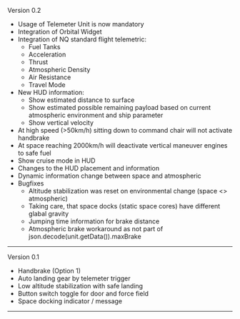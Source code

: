 Version 0.2
* Usage of Telemeter Unit is now mandatory
* Integration of Orbital Widget
* Integration of NQ standard flight telemetric:
    * Fuel Tanks
    * Acceleration
    * Thrust
    * Atmospheric Density
    * Air Resistance
    * Travel Mode
* New HUD information:
    * Show estimated distance to surface
    * Show estimated possible remaining payload based on current atmospheric environment and ship parameter
    * Show vertical velocity
* At high speed (>50km/h) sitting down to command chair will not activate handbrake
* At space reaching 2000km/h will deactivate vertical maneuver engines to safe fuel
* Show cruise mode in HUD
* Changes to the HUD placement and information
* Dynamic information change between space and atmospheric
* Bugfixes
    * Altitude stabilization was reset on environmental change (space <> atmospheric)
    * Taking care, that space docks (static space cores) have different glabal gravity
    * Jumping time information for brake distance
    * Atmospheric brake workaround as not part of json.decode(unit.getData()).maxBrake 


---

Version 0.1
* Handbrake (Option 1)
* Auto landing gear by telemeter trigger
* Low altitude stabilization with safe landing
* Button switch toggle for door and force field
* Space docking indicator / message

---

